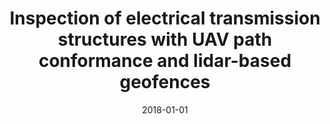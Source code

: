 ---
title: "Inspection of electrical transmission structures with UAV path conformance and lidar-based geofences"
collection: publications
permalink:
date: 2018-01-01
venue: 'IEEE Power &amp; Energy Society Innovative Smart Grid Technologies Conference (ISGT)'
---